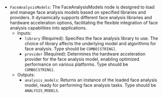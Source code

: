- `FaceAnalysisModels`: The FaceAnalysisModels node is designed to load and manage face analysis models based on specified libraries and providers. It dynamically supports different face analysis libraries and hardware acceleration options, facilitating the flexible integration of face analysis capabilities into applications.
    - Inputs:
        - `library` (Required): Specifies the face analysis library to use. The choice of library affects the underlying model and algorithms for face analysis. Type should be `COMBO[STRING]`.
        - `provider` (Required): Determines the hardware acceleration provider for the face analysis model, enabling optimized performance on various platforms. Type should be `COMBO[STRING]`.
    - Outputs:
        - `analysis_models`: Returns an instance of the loaded face analysis model, ready for performing face analysis tasks. Type should be `ANALYSIS_MODELS`.
